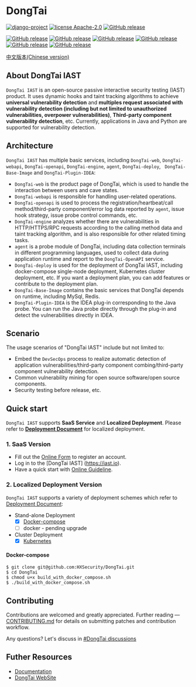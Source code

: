 # DongTai
[![django-project](https://img.shields.io/badge/django%20versions-3.0.3-blue)](https://www.djangoproject.com/)
[![license Apache-2.0](https://img.shields.io/github/license/HXSecurity/DongTai-agent-java)](https://github.com/HXSecurity/DongTai-agent-java/blob/main/LICENSE)
[![GitHub release](https://img.shields.io/github/v/release/HXSecurity/DongTai?label=DongTai)](https://github.com/HXSecurity/DongTai/releases)

[![GitHub release](https://img.shields.io/github/v/release/HXSecurity/Dongtai-webapi?label=Dongtai-webapi)](https://github.com/HXSecurity/DongTai-webapi/releases)
[![GitHub release](https://img.shields.io/github/v/release/HXSecurity/Dongtai-openapi?label=Dongtai-openapi)](https://github.com/HXSecurity/DongTai-openapi/releases)
[![GitHub release](https://img.shields.io/github/v/release/HXSecurity/Dongtai-engine?label=Dongtai-engine)](https://github.com/HXSecurity/DongTai-engine/releases)
[![GitHub release](https://img.shields.io/github/v/release/HXSecurity/Dongtai-web?label=Dongtai-web)](https://github.com/HXSecurity/DongTai-web/releases)
[![GitHub release](https://img.shields.io/github/v/release/HXSecurity/DongTai-agent-java?label=DongTai-agent-java)](https://github.com/HXSecurity/DongTai-agent-java/releases)
[![GitHub release](https://img.shields.io/github/v/release/HXSecurity/DongTai-agent-python?label=DongTai-agent-python)](https://github.com/HXSecurity/DongTai-agent-python/releases)



[中文版本(Chinese version)](README-zh.md)

## About DongTai IAST
`DongTai IAST` is an open-source passive interactive security testing (IAST) product. It uses dynamic hooks and taint tracking algorithms to achieve **universal vulnerability detection** and **multiples request associated with vulnerability detection (including but not limited to unauthorized vulnerabilities, overpower vulnerabilities)**, **Third-party component vulnerability detection**, etc. Currently, applications in Java and Python are supported for vulnerability detection.

## Architecture 
`DongTai IAST` has multiple basic services, including `DongTai-web`, `DongTai-webapi`, `DongTai-openapi`, `DongTai-engine`, `agent`, `DongTai-deploy`, ` DongTai-Base-Image` and `DongTai-Plugin-IDEA`:
- `DongTai-web` is the product page of DongTai, which is used to handle the interaction between users and cave states.
- `DongTai-webapi` is responsible for handling user-related operations.
- `DongTai-openapi` is used to process the registration/heartbeat/call method/third-party component/error log data reported by `agent`, issue hook strategy, issue probe control commands, etc.
- `DongTai-engine` analyzes whether there are vulnerabilities in HTTP/HTTPS/RPC requests according to the calling method data and taint tracking algorithm, and is also responsible for other related timing tasks.
- `agent` is a probe module of DongTai, including data collection terminals in different programming languages, used to collect data during application runtime and report to the `DongTai-OpenAPI` service.
- `DongTai-deploy` is used for the deployment of DongTai IAST, including docker-compose single-node deployment, Kubernetes cluster deployment, etc. If you want a deployment plan, you can add features or contribute to the deployment plan.
- `DongTai-Base-Image` contains the basic services that DongTai depends on runtime, including MySql, Redis.
- `DongTai-Plugin-IDEA` is the IDEA plug-in corresponding to the Java probe. You can run the Java probe directly through the plug-in and detect the vulnerabilities directly in IDEA.

## Scenario
The usage scenarios of "DongTai IAST" include but not limited to:

- Embed the `DevSecOps` process to realize automatic detection of application vulnerabilities/third-party component combing/third-party component vulnerability detection.
- Common vulnerability mining for open source software/open source components.
- Security testing before release, etc.

## Quick start
`DongTai IAST` supports **SaaS Service** and **Localized Deployment**. Please refer to [**Deployment Document**](./deploy) for localized deployment.

### 1. SaaS Version
  - Fill out the [Online Form](https://jinshuju.net/f/I9PNmf) to register an account.
  - Log in to the [DongTai IAST] (https://iast.io).
  - Have a quick start with [Online Guideline](https://doc.dongtai.io/en/02_start/index.html).

### 2. Localized Deployment Version

`DongTai IAST` supports a variety of deployment schemes which refer to [Deployment Document](./deploy):

- Stand-alone Deployment
  - [x] [Docker-compose](./deploy/docker-compose)
  - [ ] docker - pending upgrade
- Cluster Deployment
  - [x] [Kubernetes](./deploy/kubernetes)

#### Docker-compose
```shell script
$ git clone git@github.com:HXSecurity/DongTai.git
$ cd DongTai
$ chmod u+x build_with_docker_compose.sh
$ ./build_with_docker_compose.sh
```

## Contributing
Contributions are welcomed and greatly appreciated. Further reading — [CONTRIBUTING.md](https://github.com/HXSecurity/DongTai/blob/main/CONTRIBUTING.md) for details on submitting patches and contribution workflow.

Any questions? Let's discuss in [#DongTai discussions](https://github.com/HXSecurity/DongTai/discussions)

## Futher Resources
- [Documentation](https://doc.dongtai.io/en/)
- [DongTai WebSite](https://dongtai.io)
